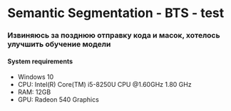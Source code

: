 # Semantic Segmentation - BTS - test
### Извиняюсь за позднюю отправку кода и масок, хотелось улучшить обучение модели 
#### System requirements 
- Windows 10
- CPU: Intel(R) Core(TM) i5-8250U CPU @1.60GHz 1.80 GHz
- RAM: 12GB 
- GPU: Radeon 540 Graphics

